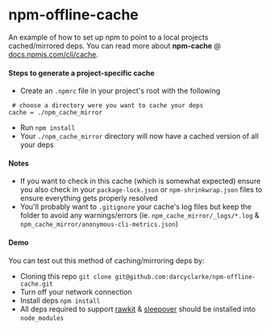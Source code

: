 # npm-offline-cache
An example of how to set up npm to point to a local projects cached/mirrored deps. You can read more about **npm-cache** @ [docs.npmjs.com/cli/cache](https://docs.npmjs.com/cli/cache.html).

#### Steps to generate a project-specific cache

- Create an `.npmrc` file in your project's root with the following

```
 # choose a directory were you want to cache your deps
cache = ./npm_cache_mirror
```
- Run `npm install`
- Your `./npm_cache_mirror` directory will now have a cached version of all your deps

#### Notes

- If you want to check in this cache (which is somewhat expected) ensure you also check in your `package-lock.json` or `npm-shrinkwrap.json` files to ensure everything gets properly resolved
- You'll probably want to `.gitignore` your cache's log files but keep the folder to avoid any warnings/errors (ie. `npm_cache_mirror/_logs/*.log` & `npm_cache_mirror/anonymous-cli-metrics.json`)

#### Demo

You can test out this method of caching/mirroring deps by:

- Cloning this repo `git clone git@github.com:darcyclarke/npm-offline-cache.git`
- Turn off your network connection
- Install deps `npm install`
- All deps required to support [rawkit](https://www.npmjs.com/package/rawkit) & [sleepover](https://www.npmjs.com/package/sleepover) should be installed into `node_modules`
